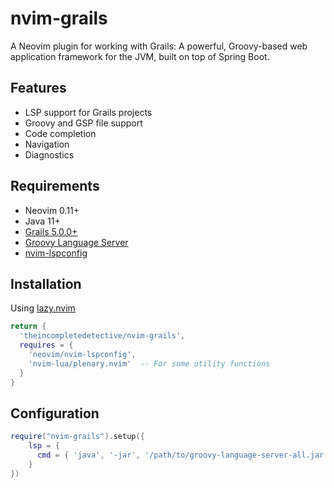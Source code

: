 # nvim-grails

A Neovim plugin for working with Grails: A powerful, Groovy-based web application framework for the JVM, built on top of Spring Boot.

## Features

- LSP support for Grails projects
- Groovy and GSP file support
- Code completion
- Navigation
- Diagnostics

## Requirements

- Neovim 0.11+
- Java 11+
- [Grails 5.0.0+](https://grails.org/)
- [Groovy Language Server](https://github.com/GroovyLanguageServer/groovy-language-server)
- [nvim-lspconfig](https://github.com/neovim/nvim-lspconfig)

## Installation

Using [lazy.nvim](https://github.com/folke/lazy.nvim)
```lua
return {
  'theincompletedetective/nvim-grails',
  requires = {
    'neovim/nvim-lspconfig',
    'nvim-lua/plenary.nvim'  -- For some utility functions
  }
}
```

## Configuration

```lua
require("nvim-grails").setup({
    lsp = {
      cmd = { 'java', '-jar', '/path/to/groovy-language-server-all.jar' }
    }
})
```
